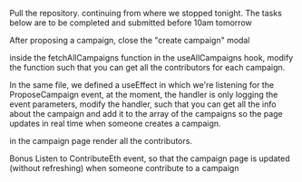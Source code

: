 Pull the repository. continuing from where we stopped tonight. The tasks below are to be completed and submitted before 10am tomorrow

After proposing a campaign, close the "create campaign" modal

inside the fetchAllCampaigns function in the useAllCampaigns hook, modify the function such that you can get all the contributors for each campaign.

In the same file, we defined a useEffect in which we're listening for the ProposeCampaign event, at the moment, the handler is only logging the event parameters, modify the handler, such that you can get all the info about the campaign and add it to the array of the campaigns so the page updates in real time when someone creates a campaign.

in the campaign page render all the contributors.

Bonus
Listen to ContributeEth event, so that the campaign page is updated (without refreshing) when someone contribute to a campaign
